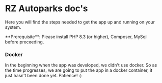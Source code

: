 # RZ Autoparks doc's

Here you will find the steps needed to get the app up and running on your system.

<Tip>
  **Prerequisite**: Please install PHP 8.3 (or higher), Composer, MySql before proceeding.
</Tip>

### Docker

In the beginning when the app was developed, we didn't use docker. So as the time progresses, we are going to put the app in a docker container, it just hasn't been done yet. Patience\! :)
